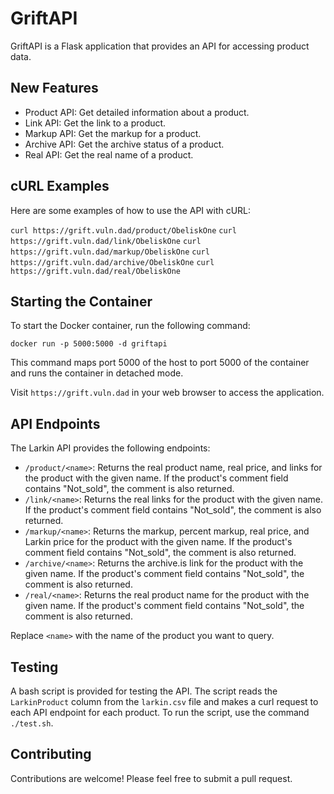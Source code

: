 # GriftAPI

GriftAPI is a Flask application that provides an API for accessing product data.

## New Features

- Product API: Get detailed information about a product.
- Link API: Get the link to a product.
- Markup API: Get the markup for a product.
- Archive API: Get the archive status of a product.
- Real API: Get the real name of a product.

## cURL Examples

Here are some examples of how to use the API with cURL:

`curl https://grift.vuln.dad/product/ObeliskOne`
`curl https://grift.vuln.dad/link/ObeliskOne`
`curl https://grift.vuln.dad/markup/ObeliskOne`
`curl https://grift.vuln.dad/archive/ObeliskOne`
`curl https://grift.vuln.dad/real/ObeliskOne`

## Starting the Container

To start the Docker container, run the following command:


`docker run -p 5000:5000 -d griftapi`


This command maps port 5000 of the host to port 5000 of the container and runs the container in detached mode.

Visit `https://grift.vuln.dad` in your web browser to access the application.

## API Endpoints

The Larkin API provides the following endpoints:

- `/product/<name>`: Returns the real product name, real price, and links for the product with the given name. If the product's comment field contains "Not_sold", the comment is also returned.
- `/link/<name>`: Returns the real links for the product with the given name. If the product's comment field contains "Not_sold", the comment is also returned.
- `/markup/<name>`: Returns the markup, percent markup, real price, and Larkin price for the product with the given name. If the product's comment field contains "Not_sold", the comment is also returned.
- `/archive/<name>`: Returns the archive.is link for the product with the given name. If the product's comment field contains "Not_sold", the comment is also returned.
- `/real/<name>`: Returns the real product name for the product with the given name. If the product's comment field contains "Not_sold", the comment is also returned.

Replace `<name>` with the name of the product you want to query.

## Testing

A bash script is provided for testing the API. The script reads the `LarkinProduct` column from the `larkin.csv` file and makes a curl request to each API endpoint for each product. To run the script, use the command `./test.sh`.

## Contributing

Contributions are welcome! Please feel free to submit a pull request.